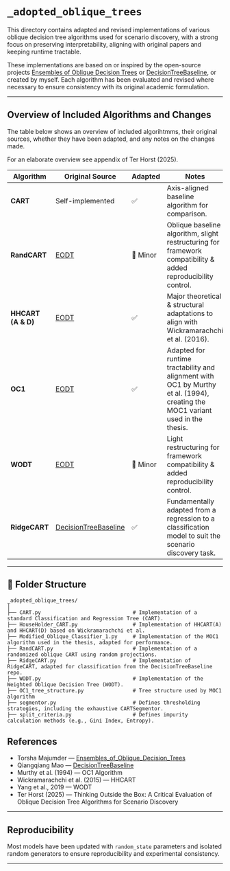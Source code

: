 # `_adopted_oblique_trees`

This directory contains adapted and revised implementations of various oblique decision tree algorithms used for 
scenario discovery, with a strong focus on preserving interpretability, aligning with original papers and keeping runtime
tractable.

These implementations are based on or inspired by the open-source projects 
[Ensembles of Oblique Decision Trees](https://github.com/TorshaMajumder/Ensembles_of_Oblique_Decision_Trees) or
[DecisionTreeBaseline](https://github.com/maoqiangqiang/DecisionTreeBaseline), or created by myself. Each algorithm has 
been evaluated and revised where necessary to ensure consistency with its original academic formulation.

---

## Overview of Included Algorithms and Changes

The table below shows an overview of included algorihtmms, their original sources, whether they have been adapted, and any notes on the changes made.


For an elaborate overview see appendix of Ter Horst (2025).

| Algorithm              | Original Source                                                               | Adapted | Notes                                                                                                                          |
|------------------------|-------------------------------------------------------------------------------|---------|--------------------------------------------------------------------------------------------------------------------------------|
| **CART**               | Self-implemented                                                              | ✅      | Axis-aligned baseline algorithm for comparison.                                                                                |
| **RandCART**           | [EODT](https://github.com/TorshaMajumder/Ensembles_of_Oblique_Decision_Trees) | 🔁 Minor      | Oblique baseline algorithm, slight restructuring for framework compatibility & added reproducibility control.                  |
| **HHCART (A & D)**     | [EODT](https://github.com/TorshaMajumder/Ensembles_of_Oblique_Decision_Trees) | ✅ | Major theoretical & structural adaptations to align with Wickramarachchi et al. (2016).                                        |
| **OC1**                | [EODT](https://github.com/TorshaMajumder/Ensembles_of_Oblique_Decision_Trees) | ✅      | Adapted for runtime tractability and alignment with OC1 by Murthy et al. (1994), creating the MOC1 variant used in the thesis. |
| **WODT**               | [EODT](https://github.com/TorshaMajumder/Ensembles_of_Oblique_Decision_Trees) | 🔁 Minor | Light restructuring for framework compatibility & added reproducibility control.                                               |
| **RidgeCART**          | [DecisionTreeBaseline](https://github.com/maoqiangqiang/DecisionTreeBaseline) | ✅ | Fundamentally adapted from a regression to a classification model to suit the scenario discovery task.                         |

---

## 📁 Folder Structure

```
_adopted_oblique_trees/
│
├── CART.py                              # Implementation of a standard Classification and Regression Tree (CART).
├── HouseHolder_CART.py                  # Implementation of HHCART(A) and HHCART(D) based on Wickramarachchi et al.
├── Modified_Oblique_Classifier_1.py     # Implementation of the MOC1 algorithm used in the thesis, adapted for performance.
├── RandCART.py                          # Implementation of a randomized oblique CART using random projections.
├── RidgeCART.py                         # Implementation of RidgeCART, adapted for classification from the DecisionTreeBaseline repo.
├── WODT.py                              # Implementation of the Weighted Oblique Decision Tree (WODT).
├── OC1_tree_structure.py                # Tree structure used by MOC1 algorithm
├── segmentor.py                         # Defines thresholding strategies, including the exhaustive CARTSegmentor.
├── split_criteria.py                    # Defines impurity calculation methods (e.g., Gini Index, Entropy).
```

## References
- Torsha Majumder — [Ensembles_of_Oblique_Decision_Trees](https://github.com/TorshaMajumder/Ensembles_of_Oblique_Decision_Trees)
- Qiangqiang Mao — [DecisionTreeBaseline](https://github.com/maoqiangqiang/DecisionTreeBaseline)
- Murthy et al. (1994) — OC1 Algorithm
- Wickramarachchi et al. (2015) — HHCART
- Yang et al., 2019 — WODT
- Ter Horst (2025) — Thinking Outside the Box: A Critical Evaluation of Oblique Decision Tree Algorithms for Scenario Discovery

---

## Reproducibility

Most models have been updated with `random_state` parameters and isolated random generators to ensure reproducibility and experimental consistency.

---